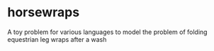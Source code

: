 # horsewraps
A toy problem for various languages to model the problem of folding equestrian leg wraps after a wash 
